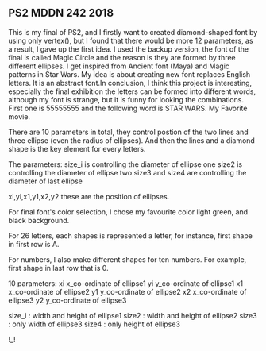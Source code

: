 ## PS2 MDDN 242 2018


This is my final of PS2, and I firstly want to created diamond-shaped font by using only vertex(), but I found that there would be more 12 parameters, as a result, I gave up the first idea. I used the backup version, the font of the final is called Magic Circle and the reason is they are formed by three different ellipses. I get inspired from Ancient font (Maya) and Magic patterns in Star Wars. My idea is about creating new font replaces English letters. It is an abstract font.In conclusion, I think this project is interesting, especially the final exhibition the letters can be formed into different words, although my font is strange, but it is funny for looking the combinations. First one is 55555555 and the following word is STAR WARS. My Favorite movie.  



There are 10 parameters in total,
they control postion of the two lines and three ellipse (even the radius of ellipses).
And then the lines and a diamond shape is the key element for every letters. 

The parameters:
size_i is controlling the diameter of ellipse one 
size2 is controlling the diameter of ellipse two
size3 and size4 are controlling the diameter of last ellipse

xi,yi,x1,y1,x2,y2 these are the position of ellipses.

For final font's color selection, I chose my favourite color light green, and black background.

For 26 letters, each shapes is represented a letter, for instance, first shape in first row is A. 

For numbers, I also make different shapes for ten numbers. For example, first shape in last row that is 0.

10 parameters:
xi x_co-ordinate of ellipse1 
yi y_co-ordinate of ellipse1
x1 x_co-ordinate of ellipse2 
y1 y_co-ordinate of ellipse2
x2 x_co-ordinate of ellipse3 
y2 y_co-ordinate of ellipse3

size_i : width and height of ellipse1
size2  : width and height of ellipse2
size3  : only width of ellipse3
size4  : only height of ellipse3

!_!
